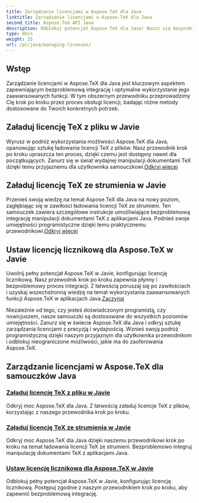 ```yaml
---
title: Zarządzanie licencjami w Aspose.TeX dla Java
linktitle: Zarządzanie licencjami w Aspose.TeX dla Java
second_title: Aspose.TeX API Java
description: Odblokuj potencjał Aspose.TeX dla Java! Naucz się bezproblemowo zarządzać licencjami — ładuj z pliku, przesyłaj strumieniowo lub konfiguruj licencję taryfową, korzystając z naszych szczegółowych samouczków.
type: docs
weight: 25
url: /pl/java/managing-licenses/
---
```


## Wstęp 

Zarządzanie licencjami w Aspose.TeX dla Java jest kluczowym aspektem zapewniającym bezproblemową integrację i optymalne wykorzystanie jego zaawansowanych funkcji. W tym obszernym przewodniku przeprowadzimy Cię krok po kroku przez proces obsługi licencji, badając różne metody dostosowane do Twoich konkretnych potrzeb.

## Załaduj licencję TeX z pliku w Javie

Wyrusz w podróż wykorzystania możliwości Aspose.TeX dla Java, opanowując sztukę ładowania licencji TeX z plików. Nasz przewodnik krok po kroku upraszcza ten proces, dzięki czemu jest dostępny nawet dla początkujących. Zanurz się w świat wydajnej manipulacji dokumentami TeX dzięki temu przyjaznemu dla użytkownika samouczkowi.[Odkryj więcej](./load-license-from-file/)

## Załaduj licencję TeX ze strumienia w Javie

 Przenieś swoją wiedzę na temat Aspose.TeX dla Java na nowy poziom, zagłębiając się w zawiłości ładowania licencji TeX ze strumieni. Ten samouczek zawiera szczegółowe instrukcje umożliwiające bezproblemową integrację manipulacji dokumentami TeX z aplikacjami Java. Podnieś swoje umiejętności programistyczne dzięki temu praktycznemu przewodnikowi.[Odkryj więcej](./load-license-from-stream/)

## Ustaw licencję licznikową dla Aspose.TeX w Javie

Uwolnij pełny potencjał Aspose.TeX w Javie, konfigurując licencję licznikową. Nasz przewodnik krok po kroku zapewnia płynny i bezproblemowy proces integracji. Z łatwością poruszaj się po zawiłościach i uzyskaj wszechstronną wiedzę na temat wykorzystania zaawansowanych funkcji Aspose.TeX w aplikacjach Java.[Zaczynaj](./set-metered-license/)

Niezależnie od tego, czy jesteś doświadczonym programistą, czy nowicjuszem, nasze samouczki są dostosowane do wszystkich poziomów umiejętności. Zanurz się w świecie Aspose.TeX dla Java i odkryj sztukę zarządzania licencjami z precyzją i wydajnością. Wznieś swoją podróż programistyczną dzięki naszym przyjaznym dla użytkownika przewodnikom i odblokuj nieograniczone możliwości, jakie ma do zaoferowania Aspose.TeX.
## Zarządzanie licencjami w Aspose.TeX dla samouczków Java
### [Załaduj licencję TeX z pliku w Javie](./load-license-from-file/)
Odkryj moc Aspose.TeX dla Java. Z łatwością załaduj licencje TeX z plików, korzystając z naszego przewodnika krok po kroku.
### [Załaduj licencję TeX ze strumienia w Javie](./load-license-from-stream/)
Odkryj moc Aspose.TeX dla Java dzięki naszemu przewodnikowi krok po kroku na temat ładowania licencji TeX ze strumieni. Bezproblemowo integruj manipulację dokumentami TeX z aplikacjami Java.
### [Ustaw licencję licznikową dla Aspose.TeX w Javie](./set-metered-license/)
Odblokuj pełny potencjał Aspose.TeX w Javie, konfigurując licencję licznikową. Postępuj zgodnie z naszym przewodnikiem krok po kroku, aby zapewnić bezproblemową integrację.